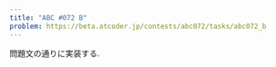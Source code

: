 ```yaml
---
title: "ABC #072 B"
problem: https://beta.atcoder.jp/contests/abc072/tasks/abc072_b
---
```

問題文の通りに実装する.
